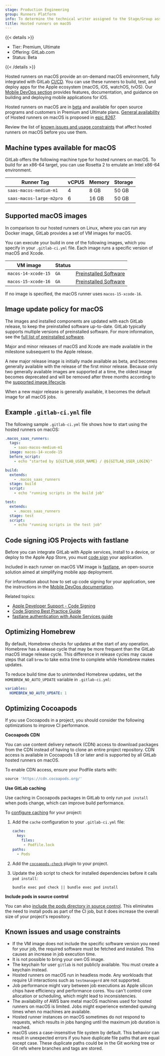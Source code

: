 ```yaml
---
stage: Production Engineering
group: Runners Platform
info: To determine the technical writer assigned to the Stage/Group associated with this page, see https://handbook.gitlab.com/handbook/product/ux/technical-writing/#assignments
title: Hosted runners on macOS
---
```


{{< details >}}

- Tier: Premium, Ultimate
- Offering: GitLab.com
- Status: Beta

{{< /details >}}

Hosted runners on macOS provide an on-demand macOS environment, fully integrated with GitLab [CI/CD](../../_index.md).
You can use these runners to build, test, and deploy apps for the Apple ecosystem (macOS, iOS, watchOS, tvOS).
Our [Mobile DevOps section](../../mobile_devops/mobile_devops_tutorial_ios.md#set-up-your-build-environment) provides features, documentation, and guidance on building and deploying mobile applications for iOS.

Hosted runners on macOS are in [beta](../../../policy/development_stages_support.md#beta) and available for open source programs and customers in Premium and Ultimate plans.
[General availability](../../../policy/development_stages_support.md#generally-available) of Hosted runners on macOS is proposed in [epic 8267](https://gitlab.com/groups/gitlab-org/-/epics/8267).

Review the list of [known issues and usage constraints](#known-issues-and-usage-constraints) that affect hosted runners on macOS before you use them.

## Machine types available for macOS

GitLab offers the following machine type for hosted runners on macOS. To build for an x86-64 target, you can use Rosetta 2 to emulate an Intel x86-64 environment.

| Runner Tag               | vCPUS | Memory | Storage |
| ------------------------ | ----- | ------ | ------- |
| `saas-macos-medium-m1`   | 4     | 8 GB   | 50 GB   |
| `saas-macos-large-m2pro` | 6     | 16 GB  | 50 GB   |

## Supported macOS images

In comparison to our hosted runners on Linux, where you can run any Docker image,
GitLab provides a set of VM images for macOS.

You can execute your build in one of the following images, which you specify
in your `.gitlab-ci.yml` file. Each image runs a specific version of macOS and Xcode.

| VM image                   | Status       |              |
|----------------------------|--------------|--------------|
| `macos-14-xcode-15`        | `GA`         | [Preinstalled Software](https://gitlab-org.gitlab.io/ci-cd/shared-runners/images/macos-image-inventory/macos-14-xcode-15/) |
| `macos-15-xcode-16`        | `GA`         | [Preinstalled Software](https://gitlab-org.gitlab.io/ci-cd/shared-runners/images/macos-image-inventory/macos-15-xcode-16/) |

If no image is specified, the macOS runner uses `macos-15-xcode-16`.

## Image update policy for macOS

The images and installed components are updated with each GitLab release, to keep the preinstalled software up-to-date. GitLab typically supports multiple versions of preinstalled software. For more information, see the [full list of preinstalled software](https://gitlab.com/gitlab-org/ci-cd/shared-runners/images/job-images/-/tree/main/toolchain).

Major and minor releases of macOS and Xcode are made available in the milestone subsequent to the Apple release.

A new major release image is initially made available as beta, and becomes generally available with the release of the first minor release.
Because only two generally available images are supported at a time, the oldest image becomes deprecated and will be removed after three months according to the [supported image lifecycle](_index.md#supported-image-lifecycle).

When a new major release is generally available, it becomes the default image for all macOS jobs.

## Example `.gitlab-ci.yml` file

The following sample `.gitlab-ci.yml` file shows how to start using the hosted runners on macOS:

```yaml
.macos_saas_runners:
  tags:
    - saas-macos-medium-m1
  image: macos-14-xcode-15
  before_script:
    - echo "started by ${GITLAB_USER_NAME} / @${GITLAB_USER_LOGIN}"

build:
  extends:
    - .macos_saas_runners
  stage: build
  script:
    - echo "running scripts in the build job"

test:
  extends:
    - .macos_saas_runners
  stage: test
  script:
    - echo "running scripts in the test job"
```

## Code signing iOS Projects with fastlane

Before you can integrate GitLab with Apple services, install to a device, or deploy to the Apple App Store, you must [code sign](https://developer.apple.com/documentation/security/code_signing_services) your application.

Included in each runner on macOS VM image is [fastlane](https://fastlane.tools/),
an open-source solution aimed at simplifying mobile app deployment.

For information about how to set up code signing for your application, see the instructions in the [Mobile DevOps documentation](../../mobile_devops/mobile_devops_tutorial_ios.md#configure-code-signing-with-fastlane).

Related topics:

- [Apple Developer Support - Code Signing](https://forums.developer.apple.com/forums/thread/707080)
- [Code Signing Best Practice Guide](https://codesigning.guide/)
- [fastlane authentication with Apple Services guide](https://docs.fastlane.tools/getting-started/ios/authentication/)

## Optimizing Homebrew

By default, Homebrew checks for updates at the start of any operation. Homebrew has a
release cycle that may be more frequent than the GitLab macOS image release cycle. This
difference in release cycles may cause steps that call `brew` to take extra time to complete
while Homebrew makes updates.

To reduce build time due to unintended Homebrew updates, set the `HOMEBREW_NO_AUTO_UPDATE` variable in `.gitlab-ci.yml`:

```yaml
variables:
  HOMEBREW_NO_AUTO_UPDATE: 1
```

## Optimizing Cocoapods

If you use Cocoapods in a project, you should consider the following optimizations to improve CI performance.

**Cocoapods CDN**

You can use content delivery network (CDN) access to download packages from the CDN instead of having to clone an entire
project repository. CDN access is available in Cocoapods 1.8 or later and is supported by all GitLab hosted runners on macOS.

To enable CDN access, ensure your Podfile starts with:

```ruby
source 'https://cdn.cocoapods.org/'
```

**Use GitLab caching**

Use caching in Cocoapods packages in GitLab to only run `pod install`
when pods change, which can improve build performance.

To [configure caching](../../caching/_index.md) for your project:

1. Add the `cache` configuration to your `.gitlab-ci.yml` file:

   ```yaml
   cache:
     key:
       files:
        - Podfile.lock
   paths:
     - Pods
   ```

1. Add the [`cocoapods-check`](https://guides.cocoapods.org/plugins/optimising-ci-times.html) plugin to your project.
1. Update the job script to check for installed dependencies before it calls `pod install`:

   ```shell
   bundle exec pod check || bundle exec pod install
   ```

**Include pods in source control**

You can also [include the pods directory in source control](https://guides.cocoapods.org/using/using-cocoapods.html#should-i-check-the-pods-directory-into-source-control). This eliminates the need to install pods as part of the CI job,
but it does increase the overall size of your project's repository.

## Known issues and usage constraints

- If the VM image does not include the specific software version you need for your job, the required software must be fetched and installed. This causes an increase in job execution time.
- It is not possible to bring your own OS image.
- The keychain for user `gitlab` is not publicly available. You must create a keychain instead.
- Hosted runners on macOS run in headless mode.
  Any workloads that require UI interactions such as `testmanagerd` are not supported.
- Job performance might vary between job executions as Apple silicon chips have efficiency and
  performance cores. You can't control core allocation or scheduling, which might lead to inconsistencies.
- The availability of AWS bare metal macOS machines used for hosted runners on macOS is limited. Jobs might experience extended queuing times when no machines are available.
- Hosted runner instances on macOS sometimes do not respond to requests, which results in jobs hanging until the maximum job duration is reached.
- macOS uses a case-insensitive file system by default.
  This behavior can result in unexpected errors if you have duplicate file paths that are equal except case.
  These duplicate paths could be in the Git working tree or Git refs where branches and tags are stored.
